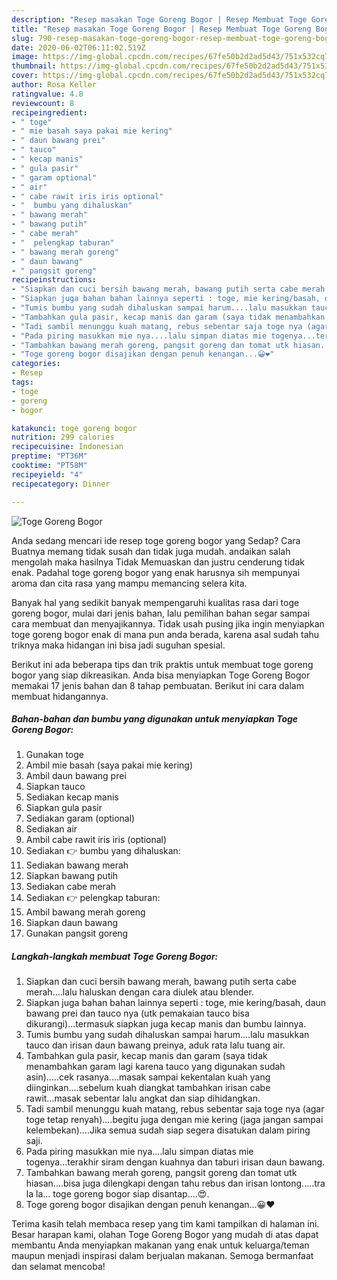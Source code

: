 ```yaml
---
description: "Resep masakan Toge Goreng Bogor | Resep Membuat Toge Goreng Bogor Yang Lezat"
title: "Resep masakan Toge Goreng Bogor | Resep Membuat Toge Goreng Bogor Yang Lezat"
slug: 790-resep-masakan-toge-goreng-bogor-resep-membuat-toge-goreng-bogor-yang-lezat
date: 2020-06-02T06:11:02.519Z
image: https://img-global.cpcdn.com/recipes/67fe50b2d2ad5d43/751x532cq70/toge-goreng-bogor-foto-resep-utama.jpg
thumbnail: https://img-global.cpcdn.com/recipes/67fe50b2d2ad5d43/751x532cq70/toge-goreng-bogor-foto-resep-utama.jpg
cover: https://img-global.cpcdn.com/recipes/67fe50b2d2ad5d43/751x532cq70/toge-goreng-bogor-foto-resep-utama.jpg
author: Rosa Keller
ratingvalue: 4.8
reviewcount: 8
recipeingredient:
- " toge"
- " mie basah saya pakai mie kering"
- " daun bawang prei"
- " tauco"
- " kecap manis"
- " gula pasir"
- " garam optional"
- " air"
- " cabe rawit iris iris optional"
- "  bumbu yang dihaluskan"
- " bawang merah"
- " bawang putih"
- " cabe merah"
- "  pelengkap taburan"
- " bawang merah goreng"
- " daun bawang"
- " pangsit goreng"
recipeinstructions:
- "Siapkan dan cuci bersih bawang merah, bawang putih serta cabe merah....lalu haluskan dengan cara diulek atau blender."
- "Siapkan juga bahan bahan lainnya seperti : toge, mie kering/basah, daun bawang prei dan tauco nya (utk pemakaian tauco bisa dikurangi)...termasuk siapkan juga kecap manis dan bumbu lainnya."
- "Tumis bumbu yang sudah dihaluskan sampai harum....lalu masukkan tauco dan irisan daun bawang preinya, aduk rata lalu tuang air."
- "Tambahkan gula pasir, kecap manis dan garam (saya tidak menambahkan garam lagi karena tauco yang digunakan sudah asin).....cek rasanya....masak sampai kekentalan kuah yang diinginkan....sebelum kuah diangkat tambahkan irisan cabe rawit...masak sebentar lalu angkat dan siap dihidangkan."
- "Tadi sambil menunggu kuah matang, rebus sebentar saja toge nya (agar toge tetap renyah)....begitu juga dengan mie kering (jaga jangan sampai kelembekan)....Jika semua sudah siap segera disatukan dalam piring saji."
- "Pada piring masukkan mie nya....lalu simpan diatas mie togenya...terakhir siram dengan kuahnya dan taburi irisan daun bawang."
- "Tambahkan bawang merah goreng, pangsit goreng dan tomat utk hiasan....bisa juga dilengkapi dengan tahu rebus dan irisan lontong.....tra la la... toge goreng bogor siap disantap....😍."
- "Toge goreng bogor disajikan dengan penuh kenangan...😀❤"
categories:
- Resep
tags:
- toge
- goreng
- bogor

katakunci: toge goreng bogor 
nutrition: 299 calories
recipecuisine: Indonesian
preptime: "PT36M"
cooktime: "PT58M"
recipeyield: "4"
recipecategory: Dinner

---
```



![Toge Goreng Bogor](https://img-global.cpcdn.com/recipes/67fe50b2d2ad5d43/751x532cq70/toge-goreng-bogor-foto-resep-utama.jpg)

Anda sedang mencari ide resep toge goreng bogor yang Sedap? Cara Buatnya memang tidak susah dan tidak juga mudah. andaikan salah mengolah maka hasilnya Tidak Memuaskan dan justru cenderung tidak enak. Padahal toge goreng bogor yang enak harusnya sih mempunyai aroma dan cita rasa yang mampu memancing selera kita.



Banyak hal yang sedikit banyak mempengaruhi kualitas rasa dari toge goreng bogor, mulai dari jenis bahan, lalu pemilihan bahan segar sampai cara membuat dan menyajikannya. Tidak usah pusing jika ingin menyiapkan toge goreng bogor enak di mana pun anda berada, karena asal sudah tahu triknya maka hidangan ini bisa jadi suguhan spesial.


Berikut ini ada beberapa tips dan trik praktis untuk membuat toge goreng bogor yang siap dikreasikan. Anda bisa menyiapkan Toge Goreng Bogor memakai 17 jenis bahan dan 8 tahap pembuatan. Berikut ini cara dalam membuat hidangannya.

<!--inarticleads1-->

##### Bahan-bahan dan bumbu yang digunakan untuk menyiapkan Toge Goreng Bogor:

1. Gunakan  toge
1. Ambil  mie basah (saya pakai mie kering)
1. Ambil  daun bawang prei
1. Siapkan  tauco
1. Sediakan  kecap manis
1. Siapkan  gula pasir
1. Sediakan  garam (optional)
1. Sediakan  air
1. Ambil  cabe rawit iris iris (optional)
1. Sediakan  👉 bumbu yang dihaluskan:
1. Sediakan  bawang merah
1. Siapkan  bawang putih
1. Sediakan  cabe merah
1. Sediakan  👉 pelengkap taburan:
1. Ambil  bawang merah goreng
1. Siapkan  daun bawang
1. Gunakan  pangsit goreng




<!--inarticleads2-->

##### Langkah-langkah membuat Toge Goreng Bogor:

1. Siapkan dan cuci bersih bawang merah, bawang putih serta cabe merah....lalu haluskan dengan cara diulek atau blender.
1. Siapkan juga bahan bahan lainnya seperti : toge, mie kering/basah, daun bawang prei dan tauco nya (utk pemakaian tauco bisa dikurangi)...termasuk siapkan juga kecap manis dan bumbu lainnya.
1. Tumis bumbu yang sudah dihaluskan sampai harum....lalu masukkan tauco dan irisan daun bawang preinya, aduk rata lalu tuang air.
1. Tambahkan gula pasir, kecap manis dan garam (saya tidak menambahkan garam lagi karena tauco yang digunakan sudah asin).....cek rasanya....masak sampai kekentalan kuah yang diinginkan....sebelum kuah diangkat tambahkan irisan cabe rawit...masak sebentar lalu angkat dan siap dihidangkan.
1. Tadi sambil menunggu kuah matang, rebus sebentar saja toge nya (agar toge tetap renyah)....begitu juga dengan mie kering (jaga jangan sampai kelembekan)....Jika semua sudah siap segera disatukan dalam piring saji.
1. Pada piring masukkan mie nya....lalu simpan diatas mie togenya...terakhir siram dengan kuahnya dan taburi irisan daun bawang.
1. Tambahkan bawang merah goreng, pangsit goreng dan tomat utk hiasan....bisa juga dilengkapi dengan tahu rebus dan irisan lontong.....tra la la... toge goreng bogor siap disantap....😍.
1. Toge goreng bogor disajikan dengan penuh kenangan...😀❤




Terima kasih telah membaca resep yang tim kami tampilkan di halaman ini. Besar harapan kami, olahan Toge Goreng Bogor yang mudah di atas dapat membantu Anda menyiapkan makanan yang enak untuk keluarga/teman maupun menjadi inspirasi dalam berjualan makanan. Semoga bermanfaat dan selamat mencoba!
